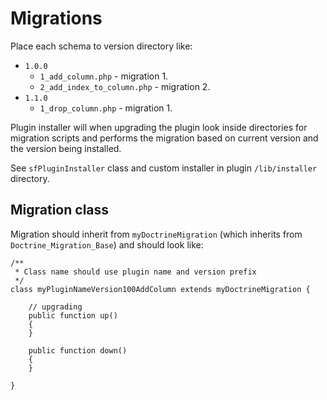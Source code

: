 # Migrations

Place each schema to version directory like:

 * `1.0.0`
    * `1_add_column.php` - migration 1.
    * `2_add_index_to_column.php` - migration 2.
 * `1.1.0`
    * `1_drop_column.php` - migration 1.

Plugin installer will when upgrading the plugin look inside directories for migration scripts and performs the migration based on current version and the version being installed.

See `sfPluginInstaller` class and custom installer in plugin `/lib/installer` directory.

## Migration class

Migration should inherit from `myDoctrineMigration` (which inherits from `Doctrine_Migration_Base`) and should look like:


    /**
     * Class name should use plugin name and version prefix
     */
    class myPluginNameVersion100AddColumn extends myDoctrineMigration {

        // upgrading 
        public function up()
        {
        }
        
        public function down()
        {
        }

    }


